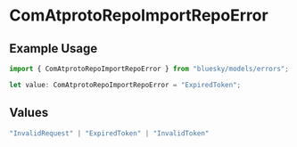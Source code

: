 # ComAtprotoRepoImportRepoError

## Example Usage

```typescript
import { ComAtprotoRepoImportRepoError } from "bluesky/models/errors";

let value: ComAtprotoRepoImportRepoError = "ExpiredToken";
```

## Values

```typescript
"InvalidRequest" | "ExpiredToken" | "InvalidToken"
```
